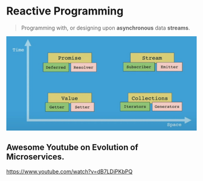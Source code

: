 # Reactive Programming

> Programming with, or designing upon **asynchronous** data **streams**.
> 

![image](./img/2024-04-02-21-17-17.png)

## Awesome Youtube on Evolution of Microservices.

https://www.youtube.com/watch?v=dB7LDiPKbPQ